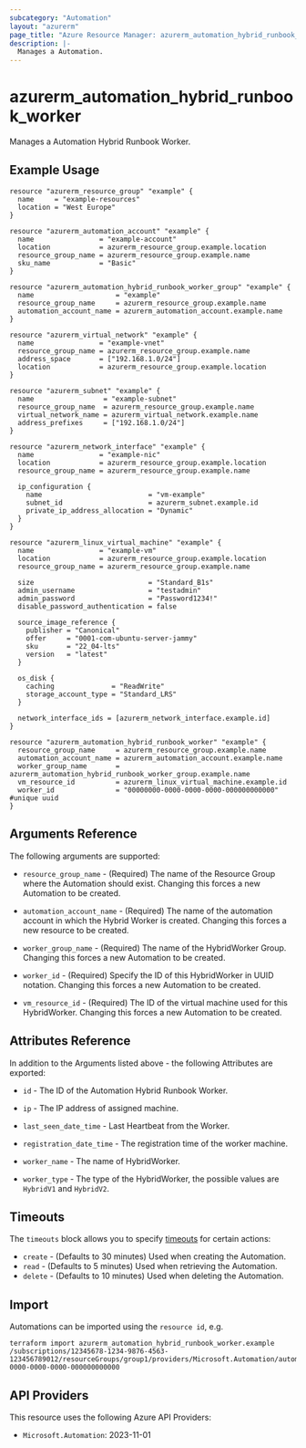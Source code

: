 ```yaml
---
subcategory: "Automation"
layout: "azurerm"
page_title: "Azure Resource Manager: azurerm_automation_hybrid_runbook_worker"
description: |-
  Manages a Automation.
---
```


# azurerm_automation_hybrid_runbook_worker

Manages a Automation Hybrid Runbook Worker.

## Example Usage

```hcl
resource "azurerm_resource_group" "example" {
  name     = "example-resources"
  location = "West Europe"
}

resource "azurerm_automation_account" "example" {
  name                = "example-account"
  location            = azurerm_resource_group.example.location
  resource_group_name = azurerm_resource_group.example.name
  sku_name            = "Basic"
}

resource "azurerm_automation_hybrid_runbook_worker_group" "example" {
  name                    = "example"
  resource_group_name     = azurerm_resource_group.example.name
  automation_account_name = azurerm_automation_account.example.name
}

resource "azurerm_virtual_network" "example" {
  name                = "example-vnet"
  resource_group_name = azurerm_resource_group.example.name
  address_space       = ["192.168.1.0/24"]
  location            = azurerm_resource_group.example.location
}

resource "azurerm_subnet" "example" {
  name                 = "example-subnet"
  resource_group_name  = azurerm_resource_group.example.name
  virtual_network_name = azurerm_virtual_network.example.name
  address_prefixes     = ["192.168.1.0/24"]
}

resource "azurerm_network_interface" "example" {
  name                = "example-nic"
  location            = azurerm_resource_group.example.location
  resource_group_name = azurerm_resource_group.example.name

  ip_configuration {
    name                          = "vm-example"
    subnet_id                     = azurerm_subnet.example.id
    private_ip_address_allocation = "Dynamic"
  }
}

resource "azurerm_linux_virtual_machine" "example" {
  name                = "example-vm"
  location            = azurerm_resource_group.example.location
  resource_group_name = azurerm_resource_group.example.name

  size                            = "Standard_B1s"
  admin_username                  = "testadmin"
  admin_password                  = "Password1234!"
  disable_password_authentication = false

  source_image_reference {
    publisher = "Canonical"
    offer     = "0001-com-ubuntu-server-jammy"
    sku       = "22_04-lts"
    version   = "latest"
  }

  os_disk {
    caching              = "ReadWrite"
    storage_account_type = "Standard_LRS"
  }

  network_interface_ids = [azurerm_network_interface.example.id]
}

resource "azurerm_automation_hybrid_runbook_worker" "example" {
  resource_group_name     = azurerm_resource_group.example.name
  automation_account_name = azurerm_automation_account.example.name
  worker_group_name       = azurerm_automation_hybrid_runbook_worker_group.example.name
  vm_resource_id          = azurerm_linux_virtual_machine.example.id
  worker_id               = "00000000-0000-0000-0000-000000000000" #unique uuid
}
```

## Arguments Reference

The following arguments are supported:

* `resource_group_name` - (Required) The name of the Resource Group where the Automation should exist. Changing this forces a new Automation to be created.

* `automation_account_name` - (Required) The name of the automation account in which the Hybrid Worker is created. Changing this forces a new resource to be created.

* `worker_group_name` - (Required) The name of the HybridWorker Group. Changing this forces a new Automation to be created.

* `worker_id` - (Required) Specify the ID of this HybridWorker in UUID notation. Changing this forces a new Automation to be created.

* `vm_resource_id` - (Required) The ID of the virtual machine used for this HybridWorker. Changing this forces a new Automation to be created.

## Attributes Reference

In addition to the Arguments listed above - the following Attributes are exported:

* `id` - The ID of the Automation Hybrid Runbook Worker.

* `ip` - The IP address of assigned machine.

* `last_seen_date_time` - Last Heartbeat from the Worker.

* `registration_date_time` - The registration time of the worker machine.

* `worker_name` - The name of HybridWorker.

* `worker_type` - The type of the HybridWorker, the possible values are `HybridV1` and `HybridV2`.

## Timeouts

The `timeouts` block allows you to specify [timeouts](https://www.terraform.io/docs/configuration/resources.html#timeouts) for certain actions:

* `create` - (Defaults to 30 minutes) Used when creating the Automation.
* `read` - (Defaults to 5 minutes) Used when retrieving the Automation.
* `delete` - (Defaults to 10 minutes) Used when deleting the Automation.

## Import

Automations can be imported using the `resource id`, e.g.

```shell
terraform import azurerm_automation_hybrid_runbook_worker.example /subscriptions/12345678-1234-9876-4563-123456789012/resourceGroups/group1/providers/Microsoft.Automation/automationAccounts/account1/hybridRunbookWorkerGroups/group1/hybridRunbookWorkers/00000000-0000-0000-0000-000000000000
```

## API Providers
<!-- This section is generated, changes will be overwritten -->
This resource uses the following Azure API Providers:

* `Microsoft.Automation`: 2023-11-01
